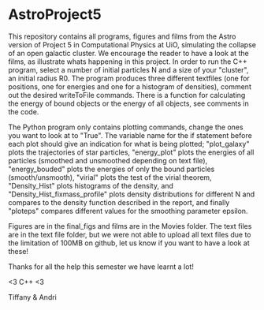 # AstroProject5

This repository contains all programs, figures and films from the Astro version of Project 5 in Computational Physics at UiO, simulating
the collapse of an open galactic cluster. We encourage the reader to have a look at the films, as illustrate whats happening in this project.
In order to run the C++ program, select a number of initial particles N and a size of your "cluster", an initial radius R0. The program produces
three different textfiles (one for positions, one for energies and one for a histogram of densities), comment out the desired writeToFile commands.
There is a function for calculating the energy of bound objects or the energy of all objects, see comments in the code. 

The Python program only contains plotting commands, change the ones you want to look at to "True". The variable name for the if statement before
each plot should give an indication for what is being plotted; "plot_galaxy" plots the trajectories of star particles, "energy_plot" plots the energies
of all particles (smoothed and unsmoothed depending on text file), "energy_bouded" plots the energies of only the bound particles (smooth/unsmooth),
"virial" plots the test of the virial theorem, "Density_Hist" plots histograms of the density, and "Density_Hist_fixmass_profile"  plots density 
distributions for different N and compares to the density function described in the report, and finally "ploteps" compares different values for the
smoothing parameter epsilon.

Figures are in the final_figs and films are in the Movies folder. The text files are in the text file folder, but we were not able to upload all text files due to the limitation of 100MB on github, let us know if you want to have a look at these! 

Thanks for all the help this semester we have learnt a lot!

<3 C++ <3

Tiffany & Andri
